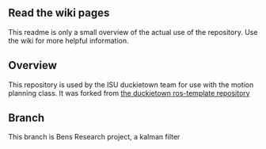 ## Read the wiki pages
This readme is only a small overview of the actual use of the repository. Use the wiki for more helpful information.

## Overview
This repository is used by the ISU duckietown team for use with the motion planning class. It was forked from [the duckietown ros-template repository](https://github.com/duckietown/template-ros)

## Branch 
This branch is Bens Research project, a kalman filter
